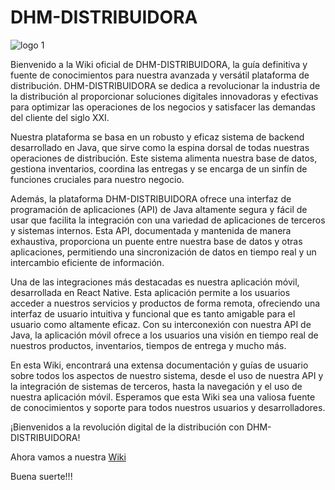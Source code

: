 # DHM-DISTRIBUIDORA

![logo 1](https://github.com/DHM-DISTRIBUIDORA/.github/assets/7370358/5a64bff1-5c8e-4d50-8ad8-de38b5d9897d)


Bienvenido a la Wiki oficial de DHM-DISTRIBUIDORA, la guía definitiva y fuente de conocimientos para nuestra avanzada y versátil plataforma de distribución. DHM-DISTRIBUIDORA se dedica a revolucionar la industria de la distribución al proporcionar soluciones digitales innovadoras y efectivas para optimizar las operaciones de los negocios y satisfacer las demandas del cliente del siglo XXI.


Nuestra plataforma se basa en un robusto y eficaz sistema de backend desarrollado en Java, que sirve como la espina dorsal de todas nuestras operaciones de distribución. Este sistema alimenta nuestra base de datos, gestiona inventarios, coordina las entregas y se encarga de un sinfín de funciones cruciales para nuestro negocio.

Además, la plataforma DHM-DISTRIBUIDORA ofrece una interfaz de programación de aplicaciones (API) de Java altamente segura y fácil de usar que facilita la integración con una variedad de aplicaciones de terceros y sistemas internos. Esta API, documentada y mantenida de manera exhaustiva, proporciona un puente entre nuestra base de datos y otras aplicaciones, permitiendo una sincronización de datos en tiempo real y un intercambio eficiente de información.

Una de las integraciones más destacadas es nuestra aplicación móvil, desarrollada en React Native. Esta aplicación permite a los usuarios acceder a nuestros servicios y productos de forma remota, ofreciendo una interfaz de usuario intuitiva y funcional que es tanto amigable para el usuario como altamente eficaz. Con su interconexión con nuestra API de Java, la aplicación móvil ofrece a los usuarios una visión en tiempo real de nuestros productos, inventarios, tiempos de entrega y mucho más.

En esta Wiki, encontrará una extensa documentación y guías de usuario sobre todos los aspectos de nuestro sistema, desde el uso de nuestra API y la integración de sistemas de terceros, hasta la navegación y el uso de nuestra aplicación móvil. Esperamos que esta Wiki sea una valiosa fuente de conocimientos y soporte para todos nuestros usuarios y desarrolladores.

¡Bienvenidos a la revolución digital de la distribución con DHM-DISTRIBUIDORA!

Ahora vamos a nuestra [Wiki](https://github.com/DHM-DISTRIBUIDORA/.github/wiki)

Buena suerte!!!
